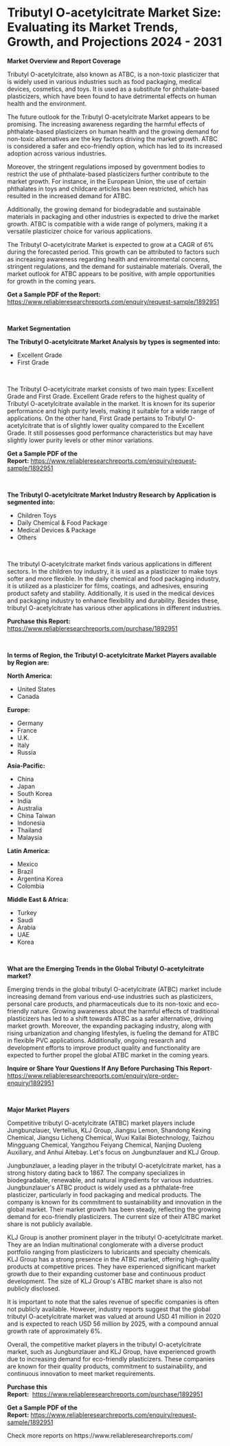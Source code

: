 <p><h1>Tributyl O-acetylcitrate Market Size: Evaluating its Market Trends, Growth, and Projections 2024 - 2031</h1></p><p><strong>Market Overview and Report Coverage</strong></p>
<p><p>Tributyl O-acetylcitrate, also known as ATBC, is a non-toxic plasticizer that is widely used in various industries such as food packaging, medical devices, cosmetics, and toys. It is used as a substitute for phthalate-based plasticizers, which have been found to have detrimental effects on human health and the environment.</p><p>The future outlook for the Tributyl O-acetylcitrate Market appears to be promising. The increasing awareness regarding the harmful effects of phthalate-based plasticizers on human health and the growing demand for non-toxic alternatives are the key factors driving the market growth. ATBC is considered a safer and eco-friendly option, which has led to its increased adoption across various industries.</p><p>Moreover, the stringent regulations imposed by government bodies to restrict the use of phthalate-based plasticizers further contribute to the market growth. For instance, in the European Union, the use of certain phthalates in toys and childcare articles has been restricted, which has resulted in the increased demand for ATBC.</p><p>Additionally, the growing demand for biodegradable and sustainable materials in packaging and other industries is expected to drive the market growth. ATBC is compatible with a wide range of polymers, making it a versatile plasticizer choice for various applications.</p><p>The Tributyl O-acetylcitrate Market is expected to grow at a CAGR of 6% during the forecasted period. This growth can be attributed to factors such as increasing awareness regarding health and environmental concerns, stringent regulations, and the demand for sustainable materials. Overall, the market outlook for ATBC appears to be positive, with ample opportunities for growth in the coming years.</p></p>
<p><strong>Get a Sample PDF of the Report:</strong> <a href="https://www.reliableresearchreports.com/enquiry/request-sample/1892951">https://www.reliableresearchreports.com/enquiry/request-sample/1892951</a></p>
<p>&nbsp;</p>
<p><strong>Market Segmentation</strong></p>
<p><strong>The Tributyl O-acetylcitrate Market Analysis by types is segmented into:</strong></p>
<p><ul><li>Excellent Grade</li><li>First Grade</li></ul></p>
<p>&nbsp;</p>
<p><p>The Tributyl O-acetylcitrate market consists of two main types: Excellent Grade and First Grade. Excellent Grade refers to the highest quality of Tributyl O-acetylcitrate available in the market. It is known for its superior performance and high purity levels, making it suitable for a wide range of applications. On the other hand, First Grade pertains to Tributyl O-acetylcitrate that is of slightly lower quality compared to the Excellent Grade. It still possesses good performance characteristics but may have slightly lower purity levels or other minor variations.</p></p>
<p><strong>Get a Sample PDF of the Report:</strong>&nbsp;<a href="https://www.reliableresearchreports.com/enquiry/request-sample/1892951">https://www.reliableresearchreports.com/enquiry/request-sample/1892951</a></p>
<p>&nbsp;</p>
<p><strong>The Tributyl O-acetylcitrate Market Industry Research by Application is segmented into:</strong></p>
<p><ul><li>Children Toys</li><li>Daily Chemical & Food Package</li><li>Medical Devices & Package</li><li>Others</li></ul></p>
<p>&nbsp;</p>
<p><p>The tributyl O-acetylcitrate market finds various applications in different sectors. In the children toy industry, it is used as a plasticizer to make toys softer and more flexible. In the daily chemical and food packaging industry, it is utilized as a plasticizer for films, coatings, and adhesives, ensuring product safety and stability. Additionally, it is used in the medical devices and packaging industry to enhance flexibility and durability. Besides these, tributyl O-acetylcitrate has various other applications in different industries.</p></p>
<p><strong>Purchase this Report:</strong>&nbsp; <a href="https://www.reliableresearchreports.com/purchase/1892951">https://www.reliableresearchreports.com/purchase/1892951</a></p>
<p>&nbsp;</p>
<p><strong>In terms of Region, the Tributyl O-acetylcitrate Market Players available by Region are:</strong></p>
<p>
    <p> <strong> North America: </strong>
        <ul>
            <li>United States</li>
            <li>Canada</li>
        </ul>
        </p> 
    <p> <strong> Europe: </strong>
        <ul>
            <li>Germany</li>
            <li>France</li>
            <li>U.K.</li>
            <li>Italy</li>
            <li>Russia</li>
        </ul>
        </p> 
    <p> <strong> Asia-Pacific: </strong>
        <ul>
            <li>China</li>
            <li>Japan</li>
            <li>South Korea</li>
            <li>India</li>
            <li>Australia</li>
            <li>China Taiwan</li>
            <li>Indonesia</li>
            <li>Thailand</li>
            <li>Malaysia</li>
        </ul>
        </p> 
    <p> <strong> Latin America: </strong>
        <ul>
            <li>Mexico</li>
            <li>Brazil</li>
            <li>Argentina Korea</li>
            <li>Colombia</li>
        </ul>
        </p> 
    <p> <strong> Middle East & Africa: </strong>
        <ul>
            <li>Turkey</li>
            <li>Saudi</li>
            <li>Arabia</li>
            <li>UAE</li>
            <li>Korea</li>
        </ul>
    </p>
    </p>
<p>&nbsp;</p>
<p><strong>What are the Emerging Trends in the Global Tributyl O-acetylcitrate market?</strong></p>
<p><p>Emerging trends in the global tributyl O-acetylcitrate (ATBC) market include increasing demand from various end-use industries such as plasticizers, personal care products, and pharmaceuticals due to its non-toxic and eco-friendly nature. Growing awareness about the harmful effects of traditional plasticizers has led to a shift towards ATBC as a safer alternative, driving market growth. Moreover, the expanding packaging industry, along with rising urbanization and changing lifestyles, is fueling the demand for ATBC in flexible PVC applications. Additionally, ongoing research and development efforts to improve product quality and functionality are expected to further propel the global ATBC market in the coming years.</p></p>
<p><strong>Inquire or Share Your Questions If Any Before Purchasing This Report</strong>- <a href="https://www.reliableresearchreports.com/enquiry/pre-order-enquiry/1892951">https://www.reliableresearchreports.com/enquiry/pre-order-enquiry/1892951</a></p>
<p>&nbsp;</p>
<p><strong>Major Market Players</strong></p>
<p><p>Competitive tributyl O-acetylcitrate (ATBC) market players include Jungbunzlauer, Vertellus, KLJ Group, Jiangsu Lemon, Shandong Kexing Chemical, Jiangsu Licheng Chemical, Wuxi Kailai Biotechnology, Taizhou Mingguang Chemical, Yangzhou Feiyang Chemical, Nanjing Duoleng Auxiliary, and Anhui Aitebay. Let's focus on Jungbunzlauer and KLJ Group.</p><p>Jungbunzlauer, a leading player in the tributyl O-acetylcitrate market, has a strong history dating back to 1867. The company specializes in biodegradable, renewable, and natural ingredients for various industries. Jungbunzlauer's ATBC product is widely used as a phthalate-free plasticizer, particularly in food packaging and medical products. The company is known for its commitment to sustainability and innovation in the global market. Their market growth has been steady, reflecting the growing demand for eco-friendly plasticizers. The current size of their ATBC market share is not publicly available.</p><p>KLJ Group is another prominent player in the tributyl O-acetylcitrate market. They are an Indian multinational conglomerate with a diverse product portfolio ranging from plasticizers to lubricants and specialty chemicals. KLJ Group has a strong presence in the ATBC market, offering high-quality products at competitive prices. They have experienced significant market growth due to their expanding customer base and continuous product development. The size of KLJ Group's ATBC market share is also not publicly disclosed.</p><p>It is important to note that the sales revenue of specific companies is often not publicly available. However, industry reports suggest that the global tributyl O-acetylcitrate market was valued at around USD 41 million in 2020 and is expected to reach USD 56 million by 2025, with a compound annual growth rate of approximately 6%.</p><p>Overall, the competitive market players in the tributyl O-acetylcitrate market, such as Jungbunzlauer and KLJ Group, have experienced growth due to increasing demand for eco-friendly plasticizers. These companies are known for their quality products, commitment to sustainability, and continuous innovation to meet market requirements.</p></p>
<p><strong>Purchase this Report:</strong>&nbsp;&nbsp;<a href="https://www.reliableresearchreports.com/purchase/1892951">https://www.reliableresearchreports.com/purchase/1892951</a></p>
<p></p>
<p><strong>Get a Sample PDF of the Report:</strong>&nbsp;<a href="https://www.reliableresearchreports.com/enquiry/request-sample/1892951">https://www.reliableresearchreports.com/enquiry/request-sample/1892951</a></p>
<p>Check more reports on https://www.reliableresearchreports.com/</p>
